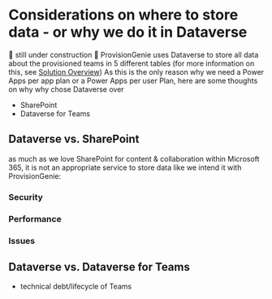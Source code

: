 # Considerations on where to store data - or why we do it in Dataverse

🚨 still under construction 🚨
ProvisionGenie uses Dataverse to store all data about the provisioned teams in 5 different tables (for more information on this, see [Solution Overview](SolutionOverview.md)) As this is the only reason why we need a Power Apps per app plan or a Power Apps per user Plan, here are some thoughts on why why chose Dataverse over

* SharePoint
* Dataverse for Teams


## Dataverse vs. SharePoint

as much as we love SharePoint for content & collaboration within Microsoft 365, it is not an appropriate service to store data like we intend it with ProvisionGenie:

### Security

### Performance

### Issues

## Dataverse vs. Dataverse for Teams

* technical debt/lifecycle of Teams


